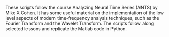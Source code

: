 These scripts follow the course Analyzing Neural Time Series (ANTS) by Mike X 
Cohen. It has some useful material on the implementation of the low level 
aspects of modern time-frequency analysis techniques, such as the Fourier 
Transform and the Wavelet Transform. The scripts follow along selected lessons 
and replicate the Matlab code in Python.